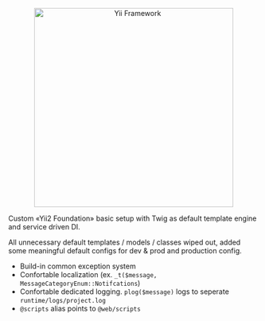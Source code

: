 <p align="center">
    <a href="https://www.yiiframework.com/" target="_blank">
        <img src="https://www.yiiframework.com/image/yii_logo_light.svg" width="400" alt="Yii Framework" />
    </a>
</p>

Custom «Yii2 Foundation» basic setup with Twig as default template engine and service driven DI. 

All unnecessary default templates / models / classes wiped out, added some meaningful default configs 
for dev & prod and production config.

- Build-in common exception system
- Confortable localization (ex. `_t($message, MessageCategoryEnum::Notifcations`)
- Confortable dedicated logging. `plog($message)` logs to seperate `runtime/logs/project.log`
- `@scripts` alias points to  `@web/scripts`
